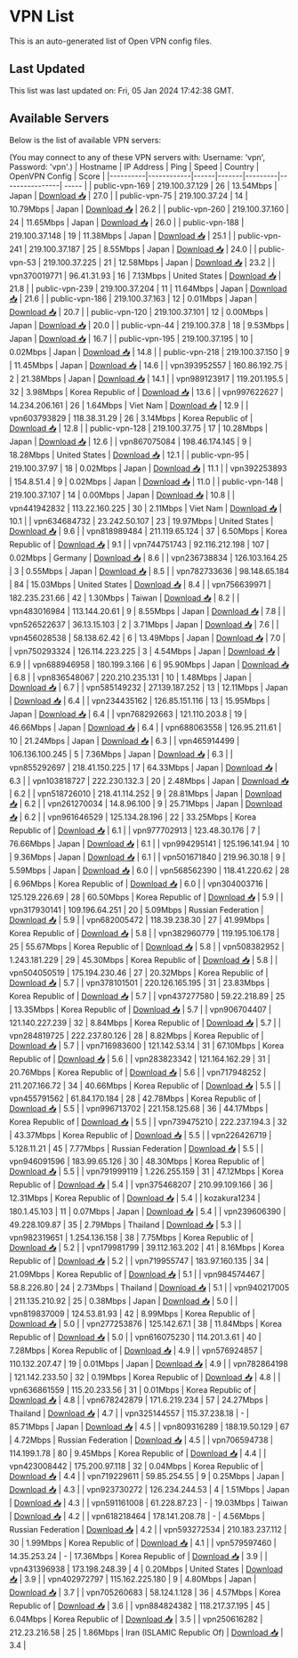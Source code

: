 # VPN List

This is an auto-generated list of Open VPN config files.

## Last Updated

This list was last updated on: Fri, 05 Jan 2024 17:42:38 GMT.

## Available Servers

Below is the list of available VPN servers:

(You may connect to any of these VPN servers with: Username: 'vpn', Password: 'vpn'.)
| Hostname | IP Address | Ping | Speed | Country | OpenVPN Config | Score |
|----------|------------|------|-------|---------|----------------| ----- |
| public-vpn-169 | 219.100.37.129 | 26 | 13.54Mbps | Japan | [Download 📥](./configs/server_0_JP.ovpn) | 27.0 |
| public-vpn-75 | 219.100.37.24 | 14 | 10.79Mbps | Japan | [Download 📥](./configs/server_1_JP.ovpn) | 26.2 |
| public-vpn-260 | 219.100.37.160 | 24 | 11.65Mbps | Japan | [Download 📥](./configs/server_2_JP.ovpn) | 26.0 |
| public-vpn-188 | 219.100.37.148 | 19 | 11.38Mbps | Japan | [Download 📥](./configs/server_3_JP.ovpn) | 25.1 |
| public-vpn-241 | 219.100.37.187 | 25 | 8.55Mbps | Japan | [Download 📥](./configs/server_4_JP.ovpn) | 24.0 |
| public-vpn-53 | 219.100.37.225 | 21 | 12.58Mbps | Japan | [Download 📥](./configs/server_5_JP.ovpn) | 23.2 |
| vpn370019771 | 96.41.31.93 | 16 | 7.13Mbps | United States | [Download 📥](./configs/server_6_US.ovpn) | 21.8 |
| public-vpn-239 | 219.100.37.204 | 11 | 11.64Mbps | Japan | [Download 📥](./configs/server_7_JP.ovpn) | 21.6 |
| public-vpn-186 | 219.100.37.163 | 12 | 0.01Mbps | Japan | [Download 📥](./configs/server_8_JP.ovpn) | 20.7 |
| public-vpn-120 | 219.100.37.101 | 12 | 0.00Mbps | Japan | [Download 📥](./configs/server_9_JP.ovpn) | 20.0 |
| public-vpn-44 | 219.100.37.8 | 18 | 9.53Mbps | Japan | [Download 📥](./configs/server_10_JP.ovpn) | 16.7 |
| public-vpn-195 | 219.100.37.195 | 10 | 0.02Mbps | Japan | [Download 📥](./configs/server_11_JP.ovpn) | 14.8 |
| public-vpn-218 | 219.100.37.150 | 9 | 11.45Mbps | Japan | [Download 📥](./configs/server_12_JP.ovpn) | 14.6 |
| vpn393952557 | 160.86.192.75 | 2 | 21.38Mbps | Japan | [Download 📥](./configs/server_13_JP.ovpn) | 14.1 |
| vpn989123917 | 119.201.195.5 | 32 | 3.98Mbps | Korea Republic of | [Download 📥](./configs/server_14_KR.ovpn) | 13.6 |
| vpn997622627 | 14.234.206.161 | 26 | 1.64Mbps | Viet Nam | [Download 📥](./configs/server_15_VN.ovpn) | 12.9 |
| vpn603793829 | 118.38.31.29 | 26 | 3.14Mbps | Korea Republic of | [Download 📥](./configs/server_16_KR.ovpn) | 12.8 |
| public-vpn-128 | 219.100.37.75 | 17 | 10.28Mbps | Japan | [Download 📥](./configs/server_17_JP.ovpn) | 12.6 |
| vpn867075084 | 198.46.174.145 | 9 | 18.28Mbps | United States | [Download 📥](./configs/server_18_US.ovpn) | 12.1 |
| public-vpn-95 | 219.100.37.97 | 18 | 0.02Mbps | Japan | [Download 📥](./configs/server_19_JP.ovpn) | 11.1 |
| vpn392253893 | 154.8.51.4 | 9 | 0.02Mbps | Japan | [Download 📥](./configs/server_20_JP.ovpn) | 11.0 |
| public-vpn-148 | 219.100.37.107 | 14 | 0.00Mbps | Japan | [Download 📥](./configs/server_21_JP.ovpn) | 10.8 |
| vpn441942832 | 113.22.160.225 | 30 | 2.11Mbps | Viet Nam | [Download 📥](./configs/server_22_VN.ovpn) | 10.1 |
| vpn634684732 | 23.242.50.107 | 23 | 19.97Mbps | United States | [Download 📥](./configs/server_23_US.ovpn) | 9.6 |
| vpn818989484 | 211.119.65.124 | 37 | 6.50Mbps | Korea Republic of | [Download 📥](./configs/server_24_KR.ovpn) | 9.1 |
| vpn744751743 | 92.116.212.198 | 107 | 0.02Mbps | Germany | [Download 📥](./configs/server_25_DE.ovpn) | 8.6 |
| vpn236738834 | 126.103.164.25 | 3 | 0.55Mbps | Japan | [Download 📥](./configs/server_26_JP.ovpn) | 8.5 |
| vpn782733636 | 98.148.65.184 | 84 | 15.03Mbps | United States | [Download 📥](./configs/server_27_US.ovpn) | 8.4 |
| vpn756639971 | 182.235.231.66 | 42 | 1.30Mbps | Taiwan | [Download 📥](./configs/server_28_TW.ovpn) | 8.2 |
| vpn483016984 | 113.144.20.61 | 9 | 8.55Mbps | Japan | [Download 📥](./configs/server_29_JP.ovpn) | 7.8 |
| vpn526522637 | 36.13.15.103 | 2 | 3.71Mbps | Japan | [Download 📥](./configs/server_30_JP.ovpn) | 7.6 |
| vpn456028538 | 58.138.62.42 | 6 | 13.49Mbps | Japan | [Download 📥](./configs/server_31_JP.ovpn) | 7.0 |
| vpn750293324 | 126.114.223.225 | 3 | 4.54Mbps | Japan | [Download 📥](./configs/server_32_JP.ovpn) | 6.9 |
| vpn688946958 | 180.199.3.166 | 6 | 95.90Mbps | Japan | [Download 📥](./configs/server_33_JP.ovpn) | 6.8 |
| vpn836548067 | 220.210.235.131 | 10 | 1.48Mbps | Japan | [Download 📥](./configs/server_34_JP.ovpn) | 6.7 |
| vpn585149232 | 27.139.187.252 | 13 | 12.11Mbps | Japan | [Download 📥](./configs/server_35_JP.ovpn) | 6.4 |
| vpn234435162 | 126.85.151.116 | 13 | 15.95Mbps | Japan | [Download 📥](./configs/server_36_JP.ovpn) | 6.4 |
| vpn768292663 | 121.110.203.8 | 19 | 46.66Mbps | Japan | [Download 📥](./configs/server_37_JP.ovpn) | 6.4 |
| vpn688063558 | 126.95.211.61 | 10 | 21.24Mbps | Japan | [Download 📥](./configs/server_38_JP.ovpn) | 6.3 |
| vpn465914499 | 106.136.100.245 | 5 | 7.36Mbps | Japan | [Download 📥](./configs/server_39_JP.ovpn) | 6.3 |
| vpn855292697 | 218.41.150.225 | 17 | 64.33Mbps | Japan | [Download 📥](./configs/server_40_JP.ovpn) | 6.3 |
| vpn103818727 | 222.230.132.3 | 20 | 2.48Mbps | Japan | [Download 📥](./configs/server_41_JP.ovpn) | 6.2 |
| vpn518726010 | 218.41.114.252 | 9 | 28.81Mbps | Japan | [Download 📥](./configs/server_42_JP.ovpn) | 6.2 |
| vpn261270034 | 14.8.96.100 | 9 | 25.71Mbps | Japan | [Download 📥](./configs/server_43_JP.ovpn) | 6.2 |
| vpn961646529 | 125.134.28.196 | 22 | 33.25Mbps | Korea Republic of | [Download 📥](./configs/server_44_KR.ovpn) | 6.1 |
| vpn977702913 | 123.48.30.176 | 7 | 76.66Mbps | Japan | [Download 📥](./configs/server_45_JP.ovpn) | 6.1 |
| vpn994295141 | 125.196.141.94 | 10 | 9.36Mbps | Japan | [Download 📥](./configs/server_46_JP.ovpn) | 6.1 |
| vpn501671840 | 219.96.30.18 | 9 | 5.59Mbps | Japan | [Download 📥](./configs/server_47_JP.ovpn) | 6.0 |
| vpn568562390 | 118.41.220.62 | 28 | 6.96Mbps | Korea Republic of | [Download 📥](./configs/server_48_KR.ovpn) | 6.0 |
| vpn304003716 | 125.129.226.69 | 28 | 60.50Mbps | Korea Republic of | [Download 📥](./configs/server_49_KR.ovpn) | 5.9 |
| vpn317930141 | 109.196.64.251 | 20 | 5.09Mbps | Russian Federation | [Download 📥](./configs/server_50_RU.ovpn) | 5.9 |
| vpn682005472 | 118.39.238.30 | 27 | 41.99Mbps | Korea Republic of | [Download 📥](./configs/server_51_KR.ovpn) | 5.8 |
| vpn382960779 | 119.195.106.178 | 25 | 55.67Mbps | Korea Republic of | [Download 📥](./configs/server_52_KR.ovpn) | 5.8 |
| vpn508382952 | 1.243.181.229 | 29 | 45.30Mbps | Korea Republic of | [Download 📥](./configs/server_53_KR.ovpn) | 5.8 |
| vpn504050519 | 175.194.230.46 | 27 | 20.32Mbps | Korea Republic of | [Download 📥](./configs/server_54_KR.ovpn) | 5.7 |
| vpn378101501 | 220.126.165.195 | 31 | 23.83Mbps | Korea Republic of | [Download 📥](./configs/server_55_KR.ovpn) | 5.7 |
| vpn437277580 | 59.22.218.89 | 25 | 13.35Mbps | Korea Republic of | [Download 📥](./configs/server_56_KR.ovpn) | 5.7 |
| vpn906704407 | 121.140.227.239 | 32 | 8.84Mbps | Korea Republic of | [Download 📥](./configs/server_57_KR.ovpn) | 5.7 |
| vpn284819725 | 222.237.80.126 | 28 | 8.82Mbps | Korea Republic of | [Download 📥](./configs/server_58_KR.ovpn) | 5.7 |
| vpn716983600 | 121.142.53.14 | 31 | 67.10Mbps | Korea Republic of | [Download 📥](./configs/server_59_KR.ovpn) | 5.6 |
| vpn283823342 | 121.164.162.29 | 31 | 20.76Mbps | Korea Republic of | [Download 📥](./configs/server_60_KR.ovpn) | 5.6 |
| vpn717948252 | 211.207.166.72 | 34 | 40.66Mbps | Korea Republic of | [Download 📥](./configs/server_61_KR.ovpn) | 5.5 |
| vpn455791562 | 61.84.170.184 | 28 | 42.78Mbps | Korea Republic of | [Download 📥](./configs/server_62_KR.ovpn) | 5.5 |
| vpn996713702 | 221.158.125.68 | 36 | 44.17Mbps | Korea Republic of | [Download 📥](./configs/server_63_KR.ovpn) | 5.5 |
| vpn739475210 | 222.237.194.3 | 32 | 43.37Mbps | Korea Republic of | [Download 📥](./configs/server_64_KR.ovpn) | 5.5 |
| vpn226426719 | 5.128.11.21 | 45 | 7.77Mbps | Russian Federation | [Download 📥](./configs/server_65_RU.ovpn) | 5.5 |
| vpn946091596 | 183.99.65.126 | 30 | 48.30Mbps | Korea Republic of | [Download 📥](./configs/server_66_KR.ovpn) | 5.5 |
| vpn791999119 | 1.226.255.159 | 31 | 47.12Mbps | Korea Republic of | [Download 📥](./configs/server_67_KR.ovpn) | 5.4 |
| vpn375468207 | 210.99.109.166 | 36 | 12.31Mbps | Korea Republic of | [Download 📥](./configs/server_68_KR.ovpn) | 5.4 |
| kozakura1234 | 180.1.45.103 | 11 | 0.07Mbps | Japan | [Download 📥](./configs/server_69_JP.ovpn) | 5.4 |
| vpn239606390 | 49.228.109.87 | 35 | 2.79Mbps | Thailand | [Download 📥](./configs/server_70_TH.ovpn) | 5.3 |
| vpn982319651 | 1.254.136.158 | 38 | 7.75Mbps | Korea Republic of | [Download 📥](./configs/server_71_KR.ovpn) | 5.2 |
| vpn179981799 | 39.112.163.202 | 41 | 8.16Mbps | Korea Republic of | [Download 📥](./configs/server_72_KR.ovpn) | 5.2 |
| vpn719955747 | 183.97.160.135 | 34 | 21.09Mbps | Korea Republic of | [Download 📥](./configs/server_73_KR.ovpn) | 5.1 |
| vpn984574467 | 58.8.226.80 | 24 | 2.73Mbps | Thailand | [Download 📥](./configs/server_74_TH.ovpn) | 5.1 |
| vpn940217005 | 211.135.210.92 | 25 | 0.38Mbps | Japan | [Download 📥](./configs/server_75_JP.ovpn) | 5.0 |
| vpn819837009 | 124.53.81.93 | 42 | 8.99Mbps | Korea Republic of | [Download 📥](./configs/server_76_KR.ovpn) | 5.0 |
| vpn277253876 | 125.142.67.1 | 38 | 11.84Mbps | Korea Republic of | [Download 📥](./configs/server_77_KR.ovpn) | 5.0 |
| vpn616075230 | 114.201.3.61 | 40 | 7.28Mbps | Korea Republic of | [Download 📥](./configs/server_78_KR.ovpn) | 4.9 |
| vpn576924857 | 110.132.207.47 | 19 | 0.01Mbps | Japan | [Download 📥](./configs/server_79_JP.ovpn) | 4.9 |
| vpn782864198 | 121.142.233.50 | 32 | 0.19Mbps | Korea Republic of | [Download 📥](./configs/server_80_KR.ovpn) | 4.8 |
| vpn636861559 | 115.20.233.56 | 31 | 0.01Mbps | Korea Republic of | [Download 📥](./configs/server_81_KR.ovpn) | 4.8 |
| vpn678242879 | 171.6.219.234 | 57 | 24.27Mbps | Thailand | [Download 📥](./configs/server_82_TH.ovpn) | 4.7 |
| vpn325144557 | 115.37.238.18 | - | 85.71Mbps | Japan | [Download 📥](./configs/server_83_JP.ovpn) | 4.5 |
| vpn809316289 | 188.19.50.129 | 67 | 4.72Mbps | Russian Federation | [Download 📥](./configs/server_84_RU.ovpn) | 4.5 |
| vpn706594738 | 114.199.1.78 | 80 | 9.45Mbps | Korea Republic of | [Download 📥](./configs/server_85_KR.ovpn) | 4.4 |
| vpn423008442 | 175.200.97.118 | 32 | 0.04Mbps | Korea Republic of | [Download 📥](./configs/server_86_KR.ovpn) | 4.4 |
| vpn719229611 | 59.85.254.55 | 9 | 0.25Mbps | Japan | [Download 📥](./configs/server_87_JP.ovpn) | 4.3 |
| vpn923730272 | 126.234.244.53 | 4 | 1.51Mbps | Japan | [Download 📥](./configs/server_88_JP.ovpn) | 4.3 |
| vpn591161008 | 61.228.87.23 | - | 19.03Mbps | Taiwan | [Download 📥](./configs/server_89_TW.ovpn) | 4.2 |
| vpn618218464 | 178.141.208.78 | - | 4.56Mbps | Russian Federation | [Download 📥](./configs/server_90_RU.ovpn) | 4.2 |
| vpn593272534 | 210.183.237.112 | 30 | 1.99Mbps | Korea Republic of | [Download 📥](./configs/server_91_KR.ovpn) | 4.1 |
| vpn579597460 | 14.35.253.24 | - | 17.36Mbps | Korea Republic of | [Download 📥](./configs/server_92_KR.ovpn) | 3.9 |
| vpn431396938 | 173.198.248.39 | 4 | 0.20Mbps | United States | [Download 📥](./configs/server_93_US.ovpn) | 3.9 |
| vpn402972797 | 115.162.225.180 | 9 | 4.80Mbps | Japan | [Download 📥](./configs/server_94_JP.ovpn) | 3.7 |
| vpn705260683 | 58.124.1.128 | 36 | 4.57Mbps | Korea Republic of | [Download 📥](./configs/server_95_KR.ovpn) | 3.6 |
| vpn884824382 | 118.217.37.195 | 45 | 6.04Mbps | Korea Republic of | [Download 📥](./configs/server_96_KR.ovpn) | 3.5 |
| vpn250616282 | 212.23.216.58 | 25 | 1.86Mbps | Iran (ISLAMIC Republic Of) | [Download 📥](./configs/server_97_IR.ovpn) | 3.4 |
